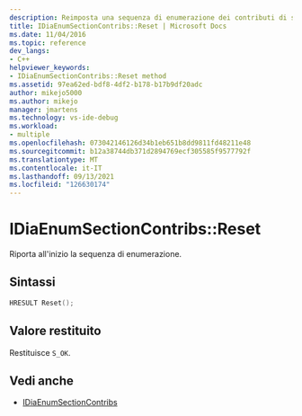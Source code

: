```yaml
---
description: Reimposta una sequenza di enumerazione dei contributi di sezione all'inizio.
title: IDiaEnumSectionContribs::Reset | Microsoft Docs
ms.date: 11/04/2016
ms.topic: reference
dev_langs:
- C++
helpviewer_keywords:
- IDiaEnumSectionContribs::Reset method
ms.assetid: 97ea62ed-bdf8-4df2-b178-b17b9df20adc
author: mikejo5000
ms.author: mikejo
manager: jmartens
ms.technology: vs-ide-debug
ms.workload:
- multiple
ms.openlocfilehash: 073042146126d34b1eb651b8dd9811fd48211e48
ms.sourcegitcommit: b12a38744db371d2894769ecf305585f9577792f
ms.translationtype: MT
ms.contentlocale: it-IT
ms.lasthandoff: 09/13/2021
ms.locfileid: "126630174"
---
```

# <a name="idiaenumsectioncontribsreset"></a>IDiaEnumSectionContribs::Reset
Riporta all'inizio la sequenza di enumerazione.

## <a name="syntax"></a>Sintassi

```C++
HRESULT Reset();
```

## <a name="return-value"></a>Valore restituito
 Restituisce `S_OK`.

## <a name="see-also"></a>Vedi anche
- [IDiaEnumSectionContribs](../../debugger/debug-interface-access/idiaenumsectioncontribs.md)
